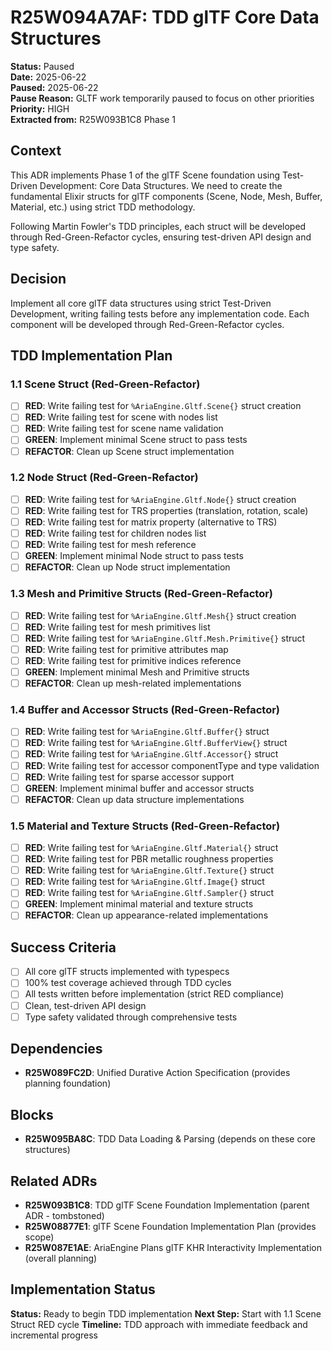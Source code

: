 # R25W094A7AF: TDD glTF Core Data Structures

<!-- @adr_serial R25W094A7AF -->

**Status:** Paused  
**Date:** 2025-06-22  
**Paused:** 2025-06-22  
**Pause Reason:** GLTF work temporarily paused to focus on other priorities  
**Priority:** HIGH  
**Extracted from:** R25W093B1C8 Phase 1

## Context

This ADR implements Phase 1 of the glTF Scene foundation using Test-Driven Development: Core Data Structures. We need to create the fundamental Elixir structs for glTF components (Scene, Node, Mesh, Buffer, Material, etc.) using strict TDD methodology.

Following Martin Fowler's TDD principles, each struct will be developed through Red-Green-Refactor cycles, ensuring test-driven API design and type safety.

## Decision

Implement all core glTF data structures using strict Test-Driven Development, writing failing tests before any implementation code. Each component will be developed through Red-Green-Refactor cycles.

## TDD Implementation Plan

### 1.1 Scene Struct (Red-Green-Refactor)

- [ ] **RED**: Write failing test for `%AriaEngine.Gltf.Scene{}` struct creation
- [ ] **RED**: Write failing test for scene with nodes list
- [ ] **RED**: Write failing test for scene name validation
- [ ] **GREEN**: Implement minimal Scene struct to pass tests
- [ ] **REFACTOR**: Clean up Scene struct implementation

### 1.2 Node Struct (Red-Green-Refactor)

- [ ] **RED**: Write failing test for `%AriaEngine.Gltf.Node{}` struct creation
- [ ] **RED**: Write failing test for TRS properties (translation, rotation, scale)
- [ ] **RED**: Write failing test for matrix property (alternative to TRS)
- [ ] **RED**: Write failing test for children nodes list
- [ ] **RED**: Write failing test for mesh reference
- [ ] **GREEN**: Implement minimal Node struct to pass tests
- [ ] **REFACTOR**: Clean up Node struct implementation

### 1.3 Mesh and Primitive Structs (Red-Green-Refactor)

- [ ] **RED**: Write failing test for `%AriaEngine.Gltf.Mesh{}` struct creation
- [ ] **RED**: Write failing test for mesh primitives list
- [ ] **RED**: Write failing test for `%AriaEngine.Gltf.Mesh.Primitive{}` struct
- [ ] **RED**: Write failing test for primitive attributes map
- [ ] **RED**: Write failing test for primitive indices reference
- [ ] **GREEN**: Implement minimal Mesh and Primitive structs
- [ ] **REFACTOR**: Clean up mesh-related implementations

### 1.4 Buffer and Accessor Structs (Red-Green-Refactor)

- [ ] **RED**: Write failing test for `%AriaEngine.Gltf.Buffer{}` struct
- [ ] **RED**: Write failing test for `%AriaEngine.Gltf.BufferView{}` struct
- [ ] **RED**: Write failing test for `%AriaEngine.Gltf.Accessor{}` struct
- [ ] **RED**: Write failing test for accessor componentType and type validation
- [ ] **RED**: Write failing test for sparse accessor support
- [ ] **GREEN**: Implement minimal buffer and accessor structs
- [ ] **REFACTOR**: Clean up data structure implementations

### 1.5 Material and Texture Structs (Red-Green-Refactor)

- [ ] **RED**: Write failing test for `%AriaEngine.Gltf.Material{}` struct
- [ ] **RED**: Write failing test for PBR metallic roughness properties
- [ ] **RED**: Write failing test for `%AriaEngine.Gltf.Texture{}` struct
- [ ] **RED**: Write failing test for `%AriaEngine.Gltf.Image{}` struct
- [ ] **RED**: Write failing test for `%AriaEngine.Gltf.Sampler{}` struct
- [ ] **GREEN**: Implement minimal material and texture structs
- [ ] **REFACTOR**: Clean up appearance-related implementations

## Success Criteria

- [ ] All core glTF structs implemented with typespecs
- [ ] 100% test coverage achieved through TDD cycles
- [ ] All tests written before implementation (strict RED compliance)
- [ ] Clean, test-driven API design
- [ ] Type safety validated through comprehensive tests

## Dependencies

- **R25W089FC2D**: Unified Durative Action Specification (provides planning foundation)

## Blocks

- **R25W095BA8C**: TDD Data Loading & Parsing (depends on these core structures)

## Related ADRs

- **R25W093B1C8**: TDD glTF Scene Foundation Implementation (parent ADR - tombstoned)
- **R25W08877E1**: glTF Scene Foundation Implementation Plan (provides scope)
- **R25W087E1AE**: AriaEngine Plans glTF KHR Interactivity Implementation (overall planning)

## Implementation Status

**Status:** Ready to begin TDD implementation
**Next Step:** Start with 1.1 Scene Struct RED cycle
**Timeline:** TDD approach with immediate feedback and incremental progress
